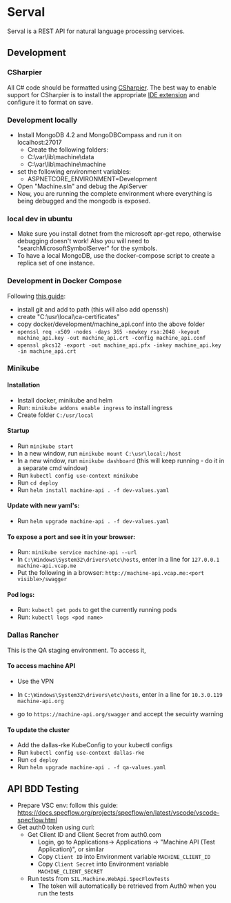 # Serval

Serval is a REST API for natural language processing services.

## Development

### CSharpier

All C# code should be formatted using [CSharpier](https://csharpier.com/). The best way to enable support for CSharpier is to install the appropriate [IDE extension](https://csharpier.com/docs/Editors) and configure it to format on save.

### Development locally

- Install MongoDB 4.2 and MongoDBCompass and run it on localhost:27017
  - Create the following folders:
  - C:\var\lib\machine\data
  - C:\var\lib\machine\machine
- set the following environment variables:
  - ASPNETCORE_ENVIRONMENT=Development
- Open "Machine.sln" and debug the ApiServer
- Now, you are running the complete environment where everything is being debugged and the mongodb is exposed.

### local dev in ubuntu
* Make sure you install dotnet from the microsoft apr-get repo, otherwise debugging doesn't work!  Also you will need to "searchMicrosoftSymbolServer" for the symbols.
* To have a local MongoDB, use the docker-compose script to create a replica set of one instance.

### Development in Docker Compose

Following [this guide](https://stackoverflow.com/questions/55485511/how-to-run-dotnet-dev-certs-https-trust):

- install git and add to path (this will also add openssh)
- create "C:\usr\local\ca-certificates"
- copy docker/development/machine_api.conf into the above folder
- `openssl req -x509 -nodes -days 365 -newkey rsa:2048 -keyout machine_api.key -out machine_api.crt -config machine_api.conf`
- `openssl pkcs12 -export -out machine_api.pfx -inkey machine_api.key -in machine_api.crt`

### Minikube

#### Installation

- Install docker, minikube and helm
- Run: `minikube addons enable ingress` to install ingress
- Create folder `C:/usr/local`

#### Startup

- Run `minikube start`
- In a new window, run `minikube mount C:\usr\local:/host`
- In a new window, run `minikube dashboard` (this will keep running - do it in a separate cmd window)
- Run `kubectl config use-context minikube`
- Run `cd deploy`
- Run `helm install machine-api . -f dev-values.yaml`

#### Update with new yaml's:

- Run `helm upgrade machine-api . -f dev-values.yaml`

#### To expose a port and see it in your browser:

- Run: `minikube service machine-api --url`
- In `C:\Windows\System32\drivers\etc\hosts`, enter in a line for `127.0.0.1 machine-api.vcap.me`
- Put the following in a browser: `http://machine-api.vcap.me:<port visible>/swagger`

#### Pod logs:

- Run: `kubectl get pods` to get the currently running pods
- Run: `kubectl logs <pod name>`

### Dallas Rancher

This is the QA staging environment. To access it,

#### To access machine API

- Use the VPN

* In `C:\Windows\System32\drivers\etc\hosts`, enter in a line for `10.3.0.119 machine-api.org`

- go to `https://machine-api.org/swagger` and accept the secuirty warning

#### To update the cluster

- Add the dallas-rke KubeConfig to your kubectl configs
- Run `kubectl config use-context dallas-rke`
- Run `cd deploy`
- Run `helm upgrade machine-api . -f qa-values.yaml`

## API BDD Testing
- Prepare VSC env: follow this guide: https://docs.specflow.org/projects/specflow/en/latest/vscode/vscode-specflow.html
- Get auth0 token using curl:
  - Get Client ID and Client Secret from auth0.com
    - Login, go to Applications-> Applications -> "Machine API (Test Application)", or similar
    - Copy `Client ID` into Environment variable `MACHINE_CLIENT_ID`
    - Copy `Client Secret` into Environment variable `MACHINE_CLIENT_SECRET`
  - Run tests from `SIL.Machine.WebApi.SpecFlowTests`
    - The token will automatically be retrieved from Auth0 when you run the tests